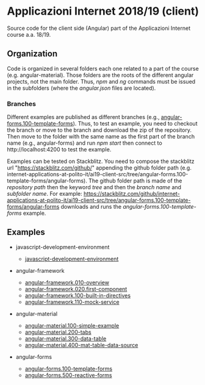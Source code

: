 # Applicazioni Internet 2018/19 (client)

Source code for the client side (Angular) part of the Applicazioni Internet course a.a. 18/19.

## Organization

Code is organized in several folders each one related to a part of the course (e.g. angular-material). Those folders are the roots of the different angular projects, not the main folder. Thus, _npm_ and _ng_ commands must be issued in the subfolders (where the _angular.json_ files are located).

### Branches

Different examples are published as different branches (e.g., [angular-forms.100-template-forms](https://github.com/internet-applications-at-polito-it/ai19-client-src/tree/angular-forms.100-template-forms)). Thus, to test an example, you need to checkout the branch or move to the branch and download the zip of the repository. Then move to the folder with the same name as the first part of the branch name (e.g., angular-forms) and run _npm start_ then connect to http://localhost:4200 to test the example.

Examples can be tested on Stackblitz. You need to compose the stackblitz url "https://stackblitz.com/github/" appending the github folder path (e.g. internet-applications-at-polito-it/ai19-client-src/tree/angular-forms.100-template-forms/angular-forms). The github folder path is made of the _repository path_ then the keyword _tree_ and then the _branch name_ and _subfolder name_. For example: https://stackblitz.com/github/internet-applications-at-polito-it/ai19-client-src/tree/angular-forms.100-template-forms/angular-forms downloads and runs the _angular-forms.100-template-forms_ example.

## Examples

* javascript-development-environment
  * [javascript-development-environment](https://github.com/internet-applications-at-polito-it/ai19-client-src/tree/javascript-development-environment/javascript-development-environment)

* angular-framework
  * [angular-framework.010-overview](https://github.com/internet-applications-at-polito-it/ai19-client-src/tree/angular-framework.010-overview/angular-framework)
  * [angular-framework.020.first-component](https://github.com/internet-applications-at-polito-it/ai19-client-src/tree/angular-framework.020.first-component/angular-framework)
  * [angular-framework.100-built-in-directives](https://github.com/internet-applications-at-polito-it/ai19-client-src/tree/angular-framework.100-built-in-directives/angular-framework)
  * [angular-framework.110-mock-service](https://github.com/internet-applications-at-polito-it/ai19-client-src/tree/angular-framework.110-mock-service/angular-framework)

* angular-material
  * [angular-material.100-simple-example](https://github.com/internet-applications-at-polito-it/ai19-client-src/tree/angular-material.100-simple-example/angular-material)
  * [angular-material.200-tabs](https://github.com/internet-applications-at-polito-it/ai19-client-src/tree/angular-material.200-tabs/angular-material)
  * [angular-material.300-data-table](https://github.com/internet-applications-at-polito-it/ai19-client-src/tree/angular-material.300-data-table/angular-material)
  * [angular-material.400-mat-table-data-source](https://github.com/internet-applications-at-polito-it/ai19-client-src/tree/angular-material.400-mat-table-data-source/angular-material)

* angular-forms
  * [angular-forms.100-template-forms](https://github.com/internet-applications-at-polito-it/ai19-client-src/tree/angular-forms.100-template-forms/angular-forms)
  * [angular-forms.500-reactive-forms](https://github.com/internet-applications-at-polito-it/ai19-client-src/tree/angular-forms.500-reactive-forms/angular-forms)
  
